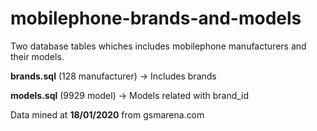# mobilephone-brands-and-models
Two database tables whiches includes mobilephone manufacturers and their models.

**brands.sql** (128 manufacturer) -> Includes brands

**models.sql** (9929 model) -> Models related with brand_id

Data mined at **18/01/2020** from gsmarena.com
